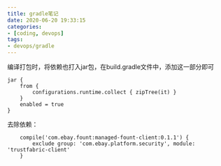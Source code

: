 ```yaml
---
title: gradle笔记
date: 2020-06-20 19:33:15
categories:
- [coding, devops]
tags: 
- devops/gradle
---
```

编译打包时，将依赖也打入jar包，在build.gradle文件中，添加这一部分即可

```
jar {
    from {
        configurations.runtime.collect { zipTree(it) }
    }
    enabled = true
}

```

去除依赖：

```
    compile('com.ebay.fount:managed-fount-client:0.1.1') {
        exclude group: 'com.ebay.platform.security', module: 'trustfabric-client'
    }

```